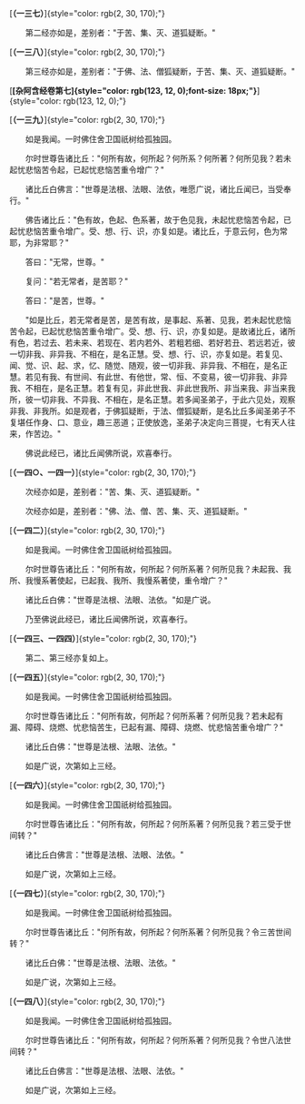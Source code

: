 
[**（一三七）**]{style="color: rgb(2, 30, 170);"}

　　第二经亦如是，差别者："于苦、集、灭、道狐疑断。"

[**（一三八）**]{style="color: rgb(2, 30, 170);"}

　　第三经亦如是，差别者："于佛、法、僧狐疑断，于苦、集、灭、道狐疑断。"

[**[杂阿含经卷第七]{style="color: rgb(123, 12, 0);font-size: 18px;"}**]{style="color: rgb(123, 12, 0);"}

[**（一三九）**]{style="color: rgb(2, 30, 170);"}

　　如是我闻。一时佛住舍卫国祇树给孤独园。

　　尔时世尊告诸比丘："何所有故，何所起？何所系？何所著？何所见我？若未起忧悲恼苦令起，已起忧悲恼苦重令增广？"

　　诸比丘白佛言："世尊是法根、法眼、法依，唯愿广说，诸比丘闻已，当受奉行。"

　　佛告诸比丘："色有故，色起、色系著，故于色见我，未起忧悲恼苦令起，已起忧悲恼苦重令增广。受、想、行、识，亦复如是。诸比丘，于意云何，色为常耶，为非常耶？"

　　答曰："无常，世尊。"

　　复问："若无常者，是苦耶？"

　　答曰："是苦，世尊。"

　　"如是比丘，若无常者是苦，是苦有故，是事起、系著、见我，若未起忧悲恼苦令起，已起忧悲恼苦重令增广。受、想、行、识，亦复如是。是故诸比丘，诸所有色，若过去、若未来、若现在、若内若外、若粗若细、若好若丑、若远若近，彼一切非我、非异我、不相在，是名正慧。受、想、行、识，亦复如是。若复见、闻、觉、识、起、求，忆、随觉、随观，彼一切非我、非异我、不相在，是名正慧。若见有我、有世间、有此世、有他世，常、恒、不变易，彼一切非我、非异我、不相在，是名正慧。若复有见，非此世我、非此世我所、非当来我、非当来我所，彼一切非我、不异我、不相在，是名正慧。若多闻圣弟子，于此六见处，观察非我、非我所。如是观者，于佛狐疑断，于法、僧狐疑断，是名比丘多闻圣弟子不复堪任作身、口、意业，趣三恶道；正使放逸，圣弟子决定向三菩提，七有天人往来，作苦边。"

　　佛说此经已，诸比丘闻佛所说，欢喜奉行。

[**（一四○、一四一）**]{style="color: rgb(2, 30, 170);"}

　　次经亦如是，差别者："苦、集、灭、道狐疑断。"

　　次经亦如是，差别者："佛、法、僧、苦、集、灭、道狐疑断。"

[**（一四二）**]{style="color: rgb(2, 30, 170);"}

　　如是我闻。一时佛住舍卫国祇树给孤独园。

　　尔时世尊告诸比丘："何所有故，何所起？何所系著？何所见我？未起我、我所、我慢系著使起，已起我、我所、我慢系著使，重令增广？"

　　诸比丘白佛："世尊是法根、法眼、法依。"如是广说。

　　乃至佛说此经已，诸比丘闻佛所说，欢喜奉行。

[**（一四三、一四四）**]{style="color: rgb(2, 30, 170);"}

　　第二、第三经亦复如上。

[**（一四五）**]{style="color: rgb(2, 30, 170);"}

　　如是我闻。一时佛住舍卫国祇树给孤独园。

　　尔时世尊告诸比丘："何所有故，何所起？何所系著？何所见我？若未起有漏、障碍、烧燃、忧悲恼苦生，已起有漏、障碍、烧燃、忧悲恼苦重令增广？"

　　诸比丘白佛："世尊是法根、法眼、法依。"

　　如是广说，次第如上三经。

[**（一四六）**]{style="color: rgb(2, 30, 170);"}

　　如是我闻。一时佛住舍卫国祇树给孤独园。

　　尔时世尊告诸比丘："何所有故，何所起？何所系著？何所见我？若三受于世间转？"

　　诸比丘白佛言："世尊是法根、法眼、法依。"

　　如是广说，次第如上三经。

[**（一四七）**]{style="color: rgb(2, 30, 170);"}

　　如是我闻。一时佛住舍卫国祇树给孤独园。

　　尔时世尊告诸比丘："何所有故，何所起？何所系著？何所见我？令三苦世间转？"

　　诸比丘白佛："世尊是法根、法眼、法依。"

　　如是广说，次第如上三经。

[**（一四八）**]{style="color: rgb(2, 30, 170);"}

　　如是我闻。一时佛住舍卫国祇树给孤独园。

　　尔时世尊告诸比丘："何所有故，何所起？何所系著？何所见我？令世八法世间转？"

　　诸比丘白佛言："世尊是法根、法眼、法依。"

　　如是广说，次第如上三经。

